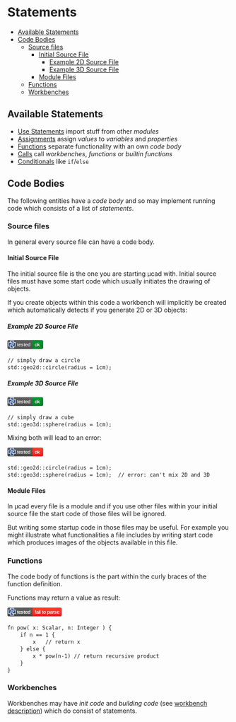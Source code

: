 # Statements

- [Available Statements](#available-statements)
- [Code Bodies](#code-bodies)
  - [Source files](#source-files)
    - [Initial Source File](#initial-source-file)
      - [Example 2D Source File](#example-2d-source-file)
      - [Example 3D Source File](#example-3d-source-file)
    - [Module Files](#module-files)
  - [Functions](#functions)
  - [Workbenches](#workbenches)

## Available Statements

- [Use Statements](use.md) import stuff from other *modules*
- [Assignments](assignments.md) assign *values* to *variables* and *properties*
- [Functions](functions.md) separate functionality with an own *code body*
- [Calls](calls.md) call *workbenches*, *functions* or *builtin functions*
- [Conditionals](conditionals.md) like `if`/`else`

## Code Bodies

The following entities have a *code body* and so may implement running code which consists of a list of *statements*.

### Source files

In general every source file can have a code body.

#### Initial Source File

The initial source file is the one you are starting µcad with.
Initial source files must have some start code which usually initiates the drawing of objects.

If you create objects within this code a workbench will implicitly be created which automatically detects if you generate 2D or 3D objects:

##### Example 2D Source File

[![test](.test/initial_source_file_2D.png)](.test/initial_source_file_2D.log)

```µcad,initial_source_file_2D
// simply draw a circle
std::geo2d::circle(radius = 1cm);
```

##### Example 3D Source File

[![test](.test/initial_source_file_3D.png)](.test/initial_source_file_3D.log)

```µcad,initial_source_file_3D
// simply draw a cube
std::geo3d::sphere(radius = 1cm);
```

Mixing both will lead to an error:

[![test](.test/initial_source_file_mixed.png)](.test/initial_source_file_mixed.log)

```µcad,initial_source_file_mixed#fail
std::geo2d::circle(radius = 1cm);
std::geo3d::sphere(radius = 1cm);  // error: can't mix 2D and 3D
```

#### Module Files

In µcad every file is a module and if you use other files within your initial source file the start code of those files will be ignored.

But writing some startup code in those files may be useful.
For example you might illustrate what functionalities a file includes by writing start code which produces images of the objects available in this file.

### Functions

The code body of functions is the part within the curly braces of the function definition.

Functions may return a value as result:

[![test](.test/function_code.png)](.test/function_code.log)

```µcad,function_code
fn pow( x: Scalar, n: Integer ) {
    if n == 1 {
        x   // return x
    } else {
        x * pow(n-1) // return recursive product
    }
}
```

### Workbenches

Workbenches may have *init code* and *building code* (see [workbench description](workbench.md)) which do consist of statements.
